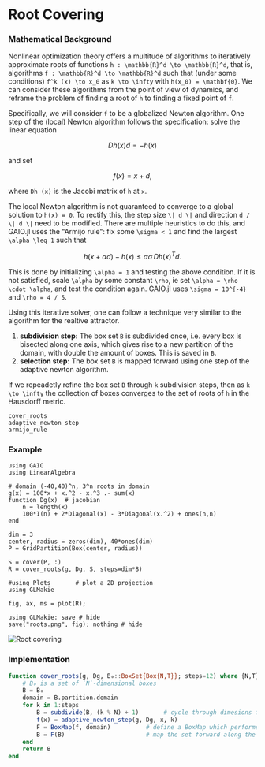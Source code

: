 # Root Covering

### Mathematical Background
Nonlinear optimization theory offers a multitude of algorithms to iteratively approximate roots of functions ``h : \mathbb{R}^d \to \mathbb{R}^d``, that is, algorithms ``f : \mathbb{R}^d \to \mathbb{R}^d`` such that (under some conditions) ``f^k (x) \to x_0`` as ``k \to \infty`` with ``h(x_0) = \mathbf{0}``. We can consider these algorithms from the point of view of dynamics, and reframe the problem of finding a root of ``h`` to finding a fixed point of ``f``. 

Specifically, we will consider ``f`` to be a globalized Newton algorithm. One step of the (local) Newton algorithm follows the specification: solve the linear equation 
```math
Dh (x) d = - h(x)
```
and set 
```math
f(x) = x + d, 
```
where ``Dh (x)`` is the Jacobi matrix of ``h`` at ``x``. 

The local Newton algorithm is not guaranteed to converge to a global solution to ``h(x) = 0``. To rectify this, the step size ``\| d \|`` and direction ``d / \| d \|`` need to be modified. There are multiple heuristics to do this, and GAIO.jl uses the "Armijo rule": fix some ``\sigma < 1`` and find the largest ``\alpha \leq 1`` such that 
```math
h(x + \alpha d) - h(x) \leq \alpha \sigma \, Dh (x)^T d.
```
This is done by initializing ``\alpha = 1`` and testing the above condition. If it is not satisfied, scale ``\alpha`` by some constant ``\rho``, ie set ``\alpha = \rho \cdot \alpha``, and test the condition again. GAIO.jl uses ``\sigma = 10^{-4}`` and ``\rho = 4 / 5``. 

Using this iterative solver, one can follow a technique very similar to the algorithm for the realtive attractor. 
1. **subdivision step:** The box set `B` is subdivided once, i.e. every box is bisected along one axis, which gives rise to a new partition of the domain, with double the amount of boxes. This is saved in `B`. 
2. **selection step:** The box set `B` is mapped forward using one step of the adaptive newton algorithm. 

If we repeadetly refine the box set `B` through ``k`` subdivision steps, then as ``k \to \infty`` the collection of boxes converges to the set of roots of `h` in the Hausdorff metric. 

```@docs; canonical=false
cover_roots
adaptive_newton_step
armijo_rule
```

### Example

```@example 1
using GAIO
using LinearAlgebra

# domain (-40,40)^n, 3^n roots in domain
g(x) = 100*x + x.^2 - x.^3 .- sum(x)
function Dg(x)  # jacobian
    n = length(x)
    100*I(n) + 2*Diagonal(x) - 3*Diagonal(x.^2) + ones(n,n)
end

dim = 3
center, radius = zeros(dim), 40*ones(dim)
P = GridPartition(Box(center, radius))

S = cover(P, :)
R = cover_roots(g, Dg, S, steps=dim*8)

#using Plots       # plot a 2D projection
using GLMakie

fig, ax, ms = plot(R);

using GLMakie: save # hide
save("roots.png", fig); nothing # hide
```

![Root covering](roots.png)

### Implementation

```julia
function cover_roots(g, Dg, B₀::BoxSet{Box{N,T}}; steps=12) where {N,T}
    # B₀ is a set of `N`-dimensional boxes
    B = B₀
    domain = B.partition.domain
    for k in 1:steps
        B = subdivide(B, (k % N) + 1)       # cycle through dimesions for subdivision
        f(x) = adaptive_newton_step(g, Dg, x, k)
        F = BoxMap(f, domain)          # define a BoxMap which performs one newton step
        B = F(B)                       # map the set forward along the newton step
    end
    return B
end
```
